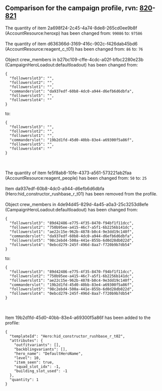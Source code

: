 ## Comparison for the campaign profile, rvn: [820](https://github.com/PRO100KatYT/FortniteProfileRevisions/tree/main/profiles/campaign/820%20campaign.json)-[821](https://github.com/PRO100KatYT/FortniteProfileRevisions/tree/main/profiles/campaign/821%20campaign.json)

The quantity of item 2a698f24-2c45-4a74-8de8-265cd0ee9b8f (AccountResource:heroxp) has been changed from: `99086` to: `97586`
<br><br>
The quantity of item d636366d-3169-416c-902c-f426dab45bd6 (AccountResource:reagent_c_t01) has been changed from: `86` to: `76`
<br><br>
Object crew_members in b27bc109-cffe-4cdc-a02f-bfbc2280e23b (CampaignHeroLoadout:defaultloadout) has been changed from:

```
{
  "followerslot3": "",
  "followerslot2": "",
  "followerslot1": "",
  "commanderslot": "da937edf-60b8-4dc0-a944-d6efb6d6dbfa",
  "followerslot5": "",
  "followerslot4": ""
}
```

to:

```
{
  "followerslot3": "",
  "followerslot2": "",
  "followerslot1": "",
  "commanderslot": "19b2d1fd-45d0-40bb-83e4-a69300f5a86f",
  "followerslot5": "",
  "followerslot4": ""
}
```

<br><br>
The quantity of item fe5f8ab8-10fe-4373-a561-573221ab2faa (AccountResource:reagent_people) has been changed from: `50` to: `25`
<br><br>
Item da937edf-60b8-4dc0-a944-d6efb6d6dbfa (Hero:hid_constructor_rushbase_r_t01) has been removed from the profile.
<br><br>
Object crew_members in 4de94d45-829d-4a45-a0a3-25c3253d8efe (CampaignHeroLoadout:defaultloadout) has been changed from:

```
{
  "followerslot3": "89d42486-e775-4f35-8470-f94bf1f11dcc",
  "followerslot2": "750b95ee-a415-46c7-a5f1-6b2256b141dc",
  "followerslot1": "ae22c15e-962b-4878-b0c4-9e3dd19c140f",
  "commanderslot": "da937edf-60b8-4dc0-a944-d6efb6d6dbfa",
  "followerslot5": "98c2ebd4-500a-441e-855b-6d0d28db022d",
  "followerslot4": "0ebcd279-245f-496d-8aa7-f720b9b7db54"
}
```

to:

```
{
  "followerslot3": "89d42486-e775-4f35-8470-f94bf1f11dcc",
  "followerslot2": "750b95ee-a415-46c7-a5f1-6b2256b141dc",
  "followerslot1": "ae22c15e-962b-4878-b0c4-9e3dd19c140f",
  "commanderslot": "19b2d1fd-45d0-40bb-83e4-a69300f5a86f",
  "followerslot5": "98c2ebd4-500a-441e-855b-6d0d28db022d",
  "followerslot4": "0ebcd279-245f-496d-8aa7-f720b9b7db54"
}
```

<br><br>
Item 19b2d1fd-45d0-40bb-83e4-a69300f5a86f has been added to the profile:

```
{
  "templateId": "Hero:hid_constructor_rushbase_r_t02",
  "attributes": {
    "outfitvariants": [],
    "backblingvariants": [],
    "hero_name": "DefaultHeroName",
    "level": 10,
    "item_seen": true,
    "squad_slot_idx": -1,
    "building_slot_used": -1
  },
  "quantity": 1
}
```

<br><br>
